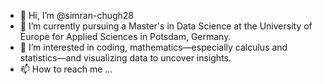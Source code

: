 - 👋 Hi, I’m @simran-chugh28
- 🌱 I’m currently pursuing a Master's in Data Science at the University of Europe for Applied Sciences in Potsdam, Germany.
- 👀 I’m interested in coding, mathematics—especially calculus and statistics—and visualizing data to uncover insights.
- 📫 How to reach me ...

<!---
simran-chugh28/simran-chugh28 is a ✨ special ✨ repository because its `README.md` (this file) appears on your GitHub profile.
You can click the Preview link to take a look at your changes.
--->
